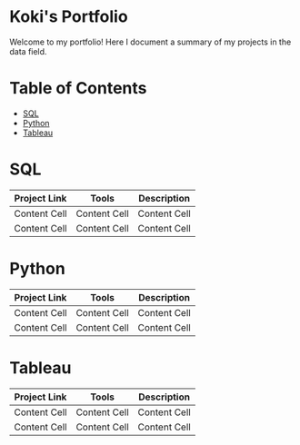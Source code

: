 # Koki's Portfolio
Welcome to my portfolio! Here I document a summary of my projects in the data field.

# Table of Contents
- [SQL](https://github.com/kokinishida/Portfolio-Guide/blob/main/README.md#sql)
- [Python](https://github.com/kokinishida/Portfolio-Guide/blob/main/README.md#python)
- [Tableau](https://github.com/kokinishida/Portfolio-Guide/blob/main/README.md#tableau)


# SQL
| Project Link  | Tools         | Description |
| ------------- | ------------- | ----------- |
| Content Cell  | Content Cell  | Content Cell|
| Content Cell  | Content Cell  | Content Cell|

# Python
| Project Link  | Tools         | Description |
| ------------- | ------------- | ----------- |
| Content Cell  | Content Cell  | Content Cell|
| Content Cell  | Content Cell  | Content Cell|

# Tableau
| Project Link  | Tools         | Description |
| ------------- | ------------- | ----------- |
| Content Cell  | Content Cell  | Content Cell|
| Content Cell  | Content Cell  | Content Cell|

